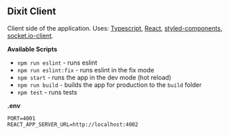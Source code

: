 ## Dixit Client

Client side of the application. Uses: [Typescript](https://www.typescriptlang.org/), [React](https://reactjs.org/), [styled-components](https://styled-components.com/), [socket.io-client](https://socket.io/docs/v4/client-api/).

**Available Scripts**
- `npm run eslint` - runs eslint
- `npm run eslint:fix` - runs eslint in the fix mode
- `npm start` - runs the app in the dev mode (hot reload)
- `npm run build` - builds the app for production to the `build` folder
- `npm test` - runs tests

**.env**
```dotenv
PORT=4001
REACT_APP_SERVER_URL=http://localhost:4002
```

